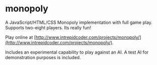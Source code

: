 # monopoly

A JavaScript/HTML/CSS Monopoly implementation with full game play. Supports two-eight players. Its really fun!

Play online at [http://www.intrepidcoder.com/projects/monopoly/](http://www.intrepidcoder.com/projects/monopoly/).

Includes an experimental capability to play against an AI. A test AI for demonstration purposes is included.
